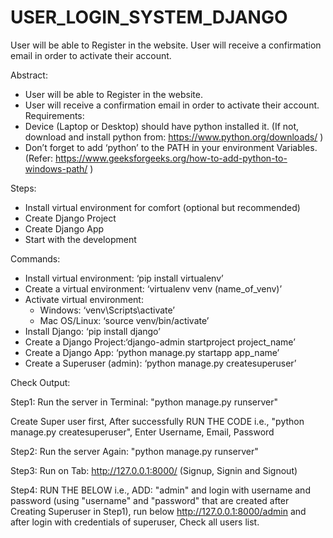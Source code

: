 # USER_LOGIN_SYSTEM_DJANGO
User will be able to Register in the website. User will receive a confirmation email in order to activate their account.

Abstract:

-	User will be able to Register in the website.
-	User will receive a confirmation email in order to activate their account.
Requirements:
-	Device (Laptop or Desktop) should have python installed it. (If not, download and install python from: 
https://www.python.org/downloads/ ) 
-	Don’t forget to add ‘python’ to the PATH in your environment Variables. (Refer: https://www.geeksforgeeks.org/how-to-add-python-to-windows-path/ )

Steps: 
-	Install virtual environment for comfort (optional but recommended)
-	Create Django Project 
-	Create Django App 
-	Start with the development

Commands: 
-	Install virtual environment: ‘pip install virtualenv’ 
-	Create a virtual environment: ‘virtualenv venv (name_of_venv)’
- Activate virtual environment:
    - Windows: ‘venv\Scripts\activate’
    - Mac OS/Linux: ‘source venv/bin/activate’ 
- Install Django: ‘pip install django’
- Create a Django Project:‘django-admin startproject project_name’  
- Create a Django App: ‘python manage.py startapp app_name’
- Create a Superuser (admin): ‘python manage.py createsuperuser’ 


Check Output:

Step1: Run the server in Terminal: "python manage.py runserver" 

Create Super user first, After successfully RUN THE CODE i.e., "python manage.py createsuperuser", Enter Username, Email, Password

Step2: Run the server Again: "python manage.py runserver"

Step3: Run on Tab: http://127.0.0.1:8000/ (Signup, Signin and Signout)

Step4: RUN THE BELOW i.e., ADD: "admin" and login with username and password (using "username" and "password" that are created after 
       Creating Superuser in Step1), run below http://127.0.0.1:8000/admin and after login with credentials of superuser,
       Check all users list.

